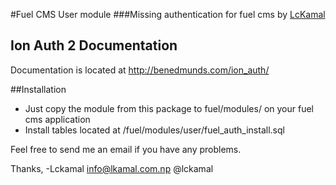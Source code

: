#Fuel CMS User module
###Missing authentication for fuel cms
by [LcKamal](http://lkamal.com.np)

## Ion Auth 2 Documentation
Documentation is located at http://benedmunds.com/ion_auth/

##Installation
- Just copy the module from this package to fuel/modules/ on your fuel cms application
- Install tables located at /fuel/modules/user/fuel_auth_install.sql

Feel free to send me an email if you have any problems.


Thanks,
-Lckamal
 info@lkamal.com.np
 @lckamal
